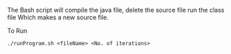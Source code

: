 The Bash script will compile the java file,
	delete the source file
	run the class file
		Which makes a new source file.

To Run
```shell
./runProgram.sh <fileName> <No. of iterations>
```
